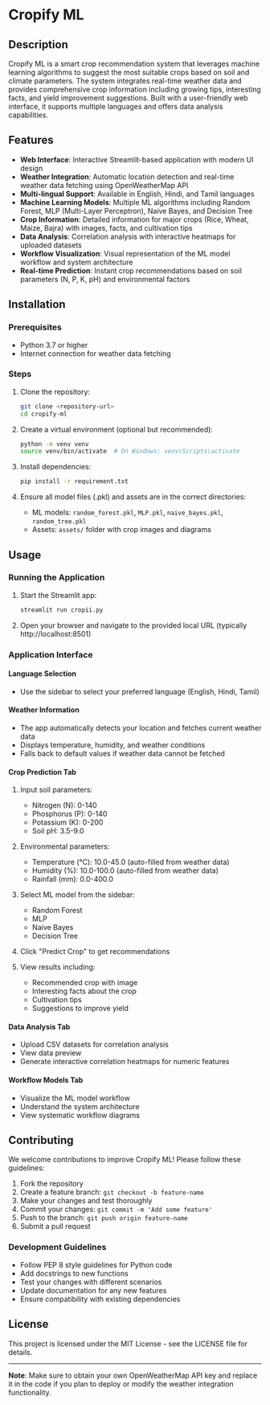 # Cropify ML

## Description

Cropify ML is a smart crop recommendation system that leverages machine learning algorithms to suggest the most suitable crops based on soil and climate parameters. The system integrates real-time weather data and provides comprehensive crop information including growing tips, interesting facts, and yield improvement suggestions. Built with a user-friendly web interface, it supports multiple languages and offers data analysis capabilities.

## Features

- **Web Interface**: Interactive Streamlit-based application with modern UI design
- **Weather Integration**: Automatic location detection and real-time weather data fetching using OpenWeatherMap API
- **Multi-lingual Support**: Available in English, Hindi, and Tamil languages
- **Machine Learning Models**: Multiple ML algorithms including Random Forest, MLP (Multi-Layer Perceptron), Naive Bayes, and Decision Tree
- **Crop Information**: Detailed information for major crops (Rice, Wheat, Maize, Bajra) with images, facts, and cultivation tips
- **Data Analysis**: Correlation analysis with interactive heatmaps for uploaded datasets
- **Workflow Visualization**: Visual representation of the ML model workflow and system architecture
- **Real-time Prediction**: Instant crop recommendations based on soil parameters (N, P, K, pH) and environmental factors

## Installation

### Prerequisites
- Python 3.7 or higher
- Internet connection for weather data fetching

### Steps
1. Clone the repository:
   ```bash
   git clone <repository-url>
   cd cropify-ml
   ```

2. Create a virtual environment (optional but recommended):
   ```bash
   python -m venv venv
   source venv/bin/activate  # On Windows: venv\Scripts\activate
   ```

3. Install dependencies:
   ```bash
   pip install -r requirement.txt
   ```

4. Ensure all model files (.pkl) and assets are in the correct directories:
   - ML models: `random_forest.pkl`, `MLP.pkl`, `naive_bayes.pkl`, `random_tree.pkl`
   - Assets: `assets/` folder with crop images and diagrams

## Usage

### Running the Application
1. Start the Streamlit app:
   ```bash
   streamlit run cropii.py
   ```

2. Open your browser and navigate to the provided local URL (typically http://localhost:8501)

### Application Interface

#### Language Selection
- Use the sidebar to select your preferred language (English, Hindi, Tamil)

#### Weather Information
- The app automatically detects your location and fetches current weather data
- Displays temperature, humidity, and weather conditions
- Falls back to default values if weather data cannot be fetched

#### Crop Prediction Tab
1. Input soil parameters:
   - Nitrogen (N): 0-140
   - Phosphorus (P): 0-140
   - Potassium (K): 0-200
   - Soil pH: 3.5-9.0

2. Environmental parameters:
   - Temperature (°C): 10.0-45.0 (auto-filled from weather data)
   - Humidity (%): 10.0-100.0 (auto-filled from weather data)
   - Rainfall (mm): 0.0-400.0

3. Select ML model from the sidebar:
   - Random Forest
   - MLP
   - Naive Bayes
   - Decision Tree

4. Click "Predict Crop" to get recommendations

5. View results including:
   - Recommended crop with image
   - Interesting facts about the crop
   - Cultivation tips
   - Suggestions to improve yield

#### Data Analysis Tab
- Upload CSV datasets for correlation analysis
- View data preview
- Generate interactive correlation heatmaps for numeric features

#### Workflow Models Tab
- Visualize the ML model workflow
- Understand the system architecture
- View systematic workflow diagrams

## Contributing

We welcome contributions to improve Cropify ML! Please follow these guidelines:

1. Fork the repository
2. Create a feature branch: `git checkout -b feature-name`
3. Make your changes and test thoroughly
4. Commit your changes: `git commit -m 'Add some feature'`
5. Push to the branch: `git push origin feature-name`
6. Submit a pull request

### Development Guidelines
- Follow PEP 8 style guidelines for Python code
- Add docstrings to new functions
- Test your changes with different scenarios
- Update documentation for any new features
- Ensure compatibility with existing dependencies

## License

This project is licensed under the MIT License - see the LICENSE file for details.

---

**Note**: Make sure to obtain your own OpenWeatherMap API key and replace it in the code if you plan to deploy or modify the weather integration functionality.
